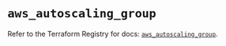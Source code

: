 # `aws_autoscaling_group`

Refer to the Terraform Registry for docs: [`aws_autoscaling_group`](https://registry.terraform.io/providers/hashicorp/aws/5.89.0/docs/resources/autoscaling_group).
